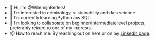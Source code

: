 - 👋 Hi, I’m @WillemijnBertels!
- 👀 I’m interested in criminology, sustainability and data science.
- 🌱 I’m currently learning Python ans SQL.
- 💞️ I’m looking to collaborate on beginner/intermediate level projects, preferably related to one of my interests.
- 📫 How to reach me: By reaching out on here or on my [LinkedIn page](https://www.linkedin.com/in/willemijnbertels/).

<!---
WillemijnBertels/WillemijnBertels is a ✨ special ✨ repository because its `README.md` (this file) appears on your GitHub profile.
You can click the Preview link to take a look at your changes.
--->
